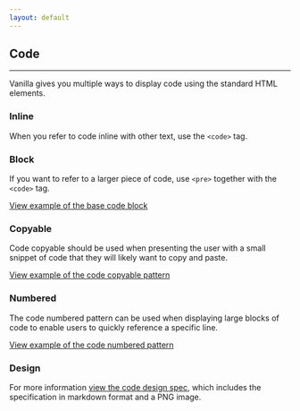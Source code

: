 ```yaml
---
layout: default
---
```


## Code

<hr>

Vanilla gives you multiple ways to display code using the standard HTML elements.

### Inline

When you refer to code inline with other text, use the <code>&lt;code&gt;</code> tag.

### Block

If you want to refer to a larger piece of code, use <code>&lt;pre&gt;</code> together with the <code>&lt;code&gt;</code> tag.

<a href="/examples/base/code/"
    class="js-example">
View example of the base code block
</a>

### Copyable

Code copyable should be used when presenting the user with a small snippet of code that they will likely want to copy and paste.

<a href="/examples/patterns/code-copyable/"
    class="js-example">
View example of the code copyable pattern
</a>

### Numbered

The code numbered pattern can be used when displaying large blocks of code to enable users to quickly reference a specific line.

<a href="/examples/patterns/code-numbered/"
    class="js-example">
View example of the code numbered pattern
</a>

### Design

For more information [view the code design spec](https://github.com/ubuntudesign/vanilla-design/tree/master/Code), which includes the specification in markdown format and a PNG image.
